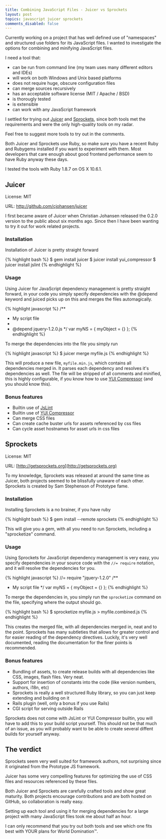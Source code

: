 ```yaml
---
title: Combining JavaScript Files - Juicer vs Sprockets
layout: post
topics: javascript juicer sprockets
comments_disabled: false
---
```


Currently working on a project that has well defined use of "namespaces" and structured use folders for its JavaScript files. I wanted to investigate the options for combining and minifying JavaScript files.

I need a tool that:

* can be run from command line (my team uses many different editors and IDEs)
* will work on both Windows and Unix based platforms
* does not require huge, obscure configuration files
* can merge sources recursively
* has an acceptable software license (MIT / Apache / BSD)
* is thorougly tested
* is extensible
* can work with any JavaScript framework

I settled for trying out [Juicer](http://github.com/cjohansen/juicer) and [Sprockets](http://getsprockets.org), since both tools met the requirements and were the only high-quality tools on my radar.

Feel free to suggest more tools to try out in the comments.

Both Juicer and Sprockets use Ruby, so make sure you have a recent Ruby and Rubygems installed if you want to experiment with them. Most developers that care enough about good frontend performance seem to have Ruby anyway these days.

I tested the tools with Ruby 1.8.7 on OS X 10.6.1.

## Juicer

License: MIT

URL: <http://github.com/cjohansen/juicer>

I first became aware of Juicer when Christian Johansen released the 0.2.0 version to the public about six months ago. Since then I have been wanting to try it out for work related projects.

### Installation

Installation of Juicer is pretty straight forward

{% highlight bash %}
$ gem install juicer
$ juicer install yui_compressor
$ juicer install jslint
{% endhighlight %}

### Usage

Using Juicer for JavaScript dependency management is pretty straight forward, in your code you simply specify dependencies with the @depend keyword and juiced picks up on this and merges the files automagically.

{% highlight javascript %}
/**
  * My script file
  *
  * @depend jquery-1.2.0.js
  */
  var myNS = {
    myObject = {}
  };
{% endhighlight %}

To merge the dependencies into the file you simply run

{% highlight javascript %}
$ juicer merge myfile.js
{% endhighlight %}

This will produce a new file, `myfile.min.js`, which contains all dependencies merged in. It parses each dependency and resolves it's dependencies as well. The file will be stripped of all comments and minified, this is highly configurable, if you know how to use [YUI Compressor](http://developer.yahoo.com/yui/compressor/) (and you should know this).

### Bonus features

* Builtin use of [JsLint](http://www.jslint.com/)
* Builtin use of [YUI Compressor](http://developer.yahoo.com/yui/compressor/)
* Can merge CSS files
* Can create cache buster urls for assets referenced by css files
* Can cycle asset hostnames for asset urls in css files

## Sprockets

License: MIT

URL: [http://getsprockets.org](http://getsprockets.org)

To my knowledge, Sprockets was released at around the same time as Juicer, both projects seemed to be blissfully unaware of each other. Sprockets is created by Sam Stephenson of Prototype fame.

### Installation

Installing Sprockets is a no brainer, if you have ruby

{% highlight bash %}
$ gem install --remote sprockets
{% endhighlight %}

This will give you a gem, with all you need to run Sprockets, including a "sprocketize" command.

### Usage

Using Sprockets for JavaScript dependency management is very easy, you specify dependencies in your source code with the `//= require` notation, and it will resolve the dependencies for you.

{% highlight javascript %}
//= require "jquery-1.2.0"
/**
  * My script file
  */
  var myNS = {
    myObject = {}
  };
{% endhighlight %}

To merge the dependencies in, you simply run the `sprocketize` command on the file, specifying where the output should go.

{% highlight bash %}
$ sprocketize myfile.js > myfile.combined.js
{% endhighlight %}

This creates the merged file, with all dependencies merged in, neat and to the point. Sprockets has many subtleties that allows for greater control and for easier reading of the dependency directives. Luckily, it's very well documented, reading the documentation for the finer points is recommended.

### Bonus features

* Bundling of assets, to create release builds with all dependencies like CSS, images, flash files. Very neat.
* Support for insertion of constants into the code (like version numbers, authors, i18n, etc)
* Sprockets is really a well structured Ruby library, so you can just keep extending and building on it
* Rails plugin (well, only a bonus if you use Rails)
* CGI script for serving outside Rails

Sprockets does not come with JsLint or YUI Compressor builtin, you will have to add this to your build script yourself. This should not be that much of an issue, as you will probably want to be able to create several diffent builds for yourself anyway.

## The verdict

Sprockets seem very well suited for framework authors, not surprising since it originated from the Prototype JS framework.

Juicer has some very compelling features for optimizing the use of CSS files and resources referenced by these files.

Both Juicer and Sprockets are carefully crafted tools and show great maturity. Both projects encourage contributions and are both hosted on GitHub, so collaboration is really easy.

Setting up each tool and using it for merging dependencies for a large project with many JavaScript files took me about half an hour.

I can only recommend that you try out both tools and see which one fits best with YOUR plans for World Domination&trade;.